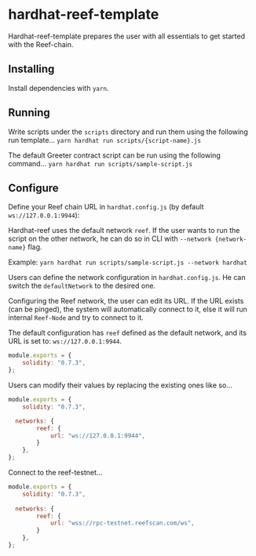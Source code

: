 # hardhat-reef-template

Hardhat-reef-template prepares the user with all essentials to get started with the Reef-chain.

## Installing
Install dependencies with `yarn`.


## Running
Write scripts under the `scripts` directory and run them using the following run template...
`yarn hardhat run scripts/{script-name}.js`

The default Greeter contract script can be run using the following command...
`yarn hardhat run scripts/sample-script.js`


## Configure
Define your Reef chain URL in `hardhat.config.js` (by default `ws://127.0.0.1:9944`):

Hardhat-reef uses the default network `reef`.
If the user wants to run the script on the other network, he can do so in CLI with `--network {network-name}` flag.

Example:
`yarn hardhat run scripts/sample-script.js --network hardhat`

Users can define the network configuration in `hardhat.config.js`.
He can switch the `defaultNetwork` to the desired one.

Configuring the Reef network, the user can edit its URL. If the URL exists (can be pinged), the system will automatically connect to it, else it will run internal `Reef-Node` and try to connect to it.

The default configuration has `reef` defined as the default network, and its URL is set to: `ws://127.0.0.1:9944`.
```javascript
module.exports = {
	solidity: "0.7.3",
};
```

Users can modify their values by replacing the existing ones like so...
```javascript
module.exports = {
	solidity: "0.7.3",

  networks: {
		reef: {
			url: "ws://127.0.0.1:9944",
		}
	},
};
```

Connect to the reef-testnet...
```javascript
module.exports = {
	solidity: "0.7.3",
	
  networks: {
		reef: {
			url: "wss://rpc-testnet.reefscan.com/ws",
		}
	},
};
```